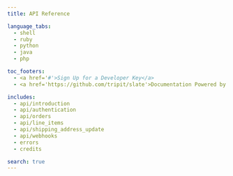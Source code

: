 ```yaml
---
title: API Reference

language_tabs:
  - shell
  - ruby
  - python
  - java
  - php

toc_footers:
  - <a href='#'>Sign Up for a Developer Key</a>
  - <a href='https://github.com/tripit/slate'>Documentation Powered by Slate</a>

includes:
  - api/introduction
  - api/authentication
  - api/orders
  - api/line_items
  - api/shipping_address_update
  - api/webhooks
  - errors
  - credits

search: true
---
```

